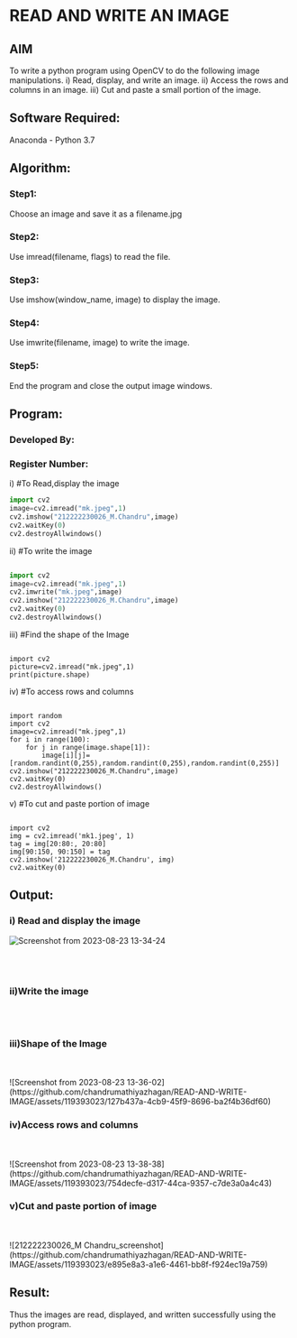 # READ AND WRITE AN IMAGE
## AIM
To write a python program using OpenCV to do the following image manipulations.
i) Read, display, and write an image.
ii) Access the rows and columns in an image.
iii) Cut and paste a small portion of the image.

## Software Required:
Anaconda - Python 3.7
## Algorithm:
### Step1:
Choose an image and save it as a filename.jpg
### Step2:
Use imread(filename, flags) to read the file.
### Step3:
Use imshow(window_name, image) to display the image.
### Step4:
Use imwrite(filename, image) to write the image.
### Step5:
End the program and close the output image windows.
## Program:
### Developed By:
### Register Number: 
i) #To Read,display the image
```python
import cv2
image=cv2.imread("mk.jpeg",1)
cv2.imshow("212222230026_M.Chandru",image)
cv2.waitKey(0)
cv2.destroyAllwindows()  

```
ii) #To write the image
```python

import cv2
image=cv2.imread("mk.jpeg",1)
cv2.imwrite("mk.jpeg",image)
cv2.imshow("212222230026_M.Chandru",image)
cv2.waitKey(0)
cv2.destroyAllwindows()

```
iii) #Find the shape of the Image
```python3

import cv2
picture=cv2.imread("mk.jpeg",1)
print(picture.shape)

```
iv) #To access rows and columns

```python3

import random
import cv2
image=cv2.imread("mk.jpeg",1)
for i in range(100):
    for j in range(image.shape[1]):
        image[i][j]=[random.randint(0,255),random.randint(0,255),random.randint(0,255)]
cv2.imshow("212222230026_M.Chandru",image)
cv2.waitKey(0)
cv2.destroyAllwindows()

```
v) #To cut and paste portion of image
```python3

import cv2
img = cv2.imread('mk1.jpeg', 1)
tag = img[20:80:, 20:80]
img[90:150, 90:150] = tag
cv2.imshow('212222230026_M.Chandru', img)
cv2.waitKey(0)

```

## Output:

### i) Read and display the image
![Screenshot from 2023-08-23 13-34-24](https://github.com/chandrumathiyazhagan/READ-AND-WRITE-IMAGE/assets/119393023/84ec4ed1-abd0-4d06-8f6b-8f3978703d20)

<br>
<br>

### ii)Write the image

<br>
<br>

### iii)Shape of the Image

<br>
<br>
![Screenshot from 2023-08-23 13-36-02](https://github.com/chandrumathiyazhagan/READ-AND-WRITE-IMAGE/assets/119393023/127b437a-4cb9-45f9-8696-ba2f4b36df60)

### iv)Access rows and columns
<br>
<br>
![Screenshot from 2023-08-23 13-38-38](https://github.com/chandrumathiyazhagan/READ-AND-WRITE-IMAGE/assets/119393023/754decfe-d317-44ca-9357-c7de3a0a4c43)

### v)Cut and paste portion of image
<br>
<br>
![212222230026_M Chandru_screenshot](https://github.com/chandrumathiyazhagan/READ-AND-WRITE-IMAGE/assets/119393023/e895e8a3-a1e6-4461-bb8f-f924ec19a759)

## Result:
Thus the images are read, displayed, and written successfully using the python program.
